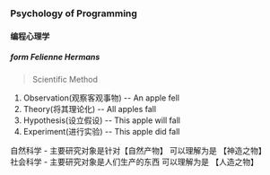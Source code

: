 ### Psychology of Programming 
#### 编程心理学
##### form Felienne Hermans

> Scientific Method
1. Observation(观察客观事物)  --  An apple fell
2. Theory(将其理论化)  --  All apples fall
3. Hypothesis(设立假设)  --  This apple will fall
4. Experiment(进行实验)  --  This apple did fall

自然科学 - 主要研究对象是针对【自然产物】 可以理解为是 【神造之物】  
社会科学 - 主要研究对象是人们生产的东西   可以理解为是 【人造之物】
